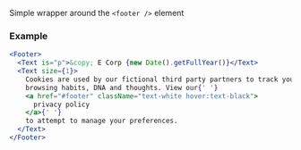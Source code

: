 Simple wrapper around the `<footer />` element

### Example

```jsx
<Footer>
  <Text is="p">&copy; E Corp {new Date().getFullYear()}</Text>
  <Text size={1}>
    Cookies are used by our fictional third party partners to track your
    browsing habits, DNA and thoughts. View our{' '}
    <a href="#footer" className="text-white hover:text-black">
      privacy policy
    </a>{' '}
    to attempt to manage your preferences.
  </Text>
</Footer>
```
